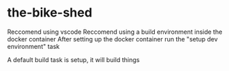 # the-bike-shed

Reccomend using vscode
Reccomend using a build environment inside the docker container
After setting up the docker container run the "setup dev environment" task

A default build task is setup, it will build things

